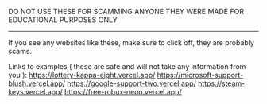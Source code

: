 DO NOT USE THESE FOR SCAMMING ANYONE THEY WERE MADE FOR EDUCATIONAL PURPOSES ONLY
___

If you see any websites like these, make sure to click off, they are probably scams.

Links to examples ( these are safe and will not take any information from you ):
https://lottery-kappa-eight.vercel.app/
https://microsoft-support-blush.vercel.app/
https://google-support-two.vercel.app/
https://steam-keys.vercel.app/
https://free-robux-neon.vercel.app/
